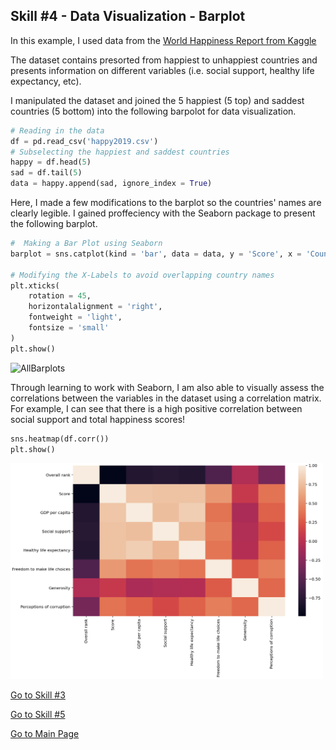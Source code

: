 ## Skill #4 - Data Visualization - Barplot 

In this example, I used data from the [World Happiness Report from Kaggle](https://www.kaggle.com/unsdsn/world-happiness)

The dataset contains presorted from happiest to unhappiest countries and presents information on different variables (i.e. social support, healthy life expectancy, etc). 

I manipulated the dataset and joined the 5 happiest (5 top) and saddest countries (5 bottom) into the following barpolot for data visualization.

```python
# Reading in the data
df = pd.read_csv('happy2019.csv')
# Subselecting the happiest and saddest countries
happy = df.head(5)
sad = df.tail(5)
data = happy.append(sad, ignore_index = True)
```
Here, I made a few modifications to the barplot so the countries' names are clearly legible. I gained proffeciency with the Seaborn package to present the following barplot. 

```python
#  Making a Bar Plot using Seaborn
barplot = sns.catplot(kind = 'bar', data = data, y = 'Score', x = 'Country or region')

# Modifying the X-Labels to avoid overlapping country names
plt.xticks(
    rotation = 45, 
    horizontalalignment = 'right',
    fontweight = 'light',
    fontsize = 'small'  
)
plt.show()
```

<img width="400" lenght="400" alt="AllBarplots" src="https://user-images.githubusercontent.com/73716282/97790227-977c6d80-1ba5-11eb-96c5-90f26af2f618.png">

 Through learning to work with Seaborn, I am also able to visually assess the correlations between the variables in the dataset using a correlation matrix. For example, I can see that there is a high positive correlation between social support and total happiness scores! 
 
```python
sns.heatmap(df.corr())
plt.show()
```
<img width = "500" lenght="500" src = "corrmatrix.png">

 
[Go to Skill #3](https://alretagealbader.github.io/RetagePortfolio/stripplot.html)

[Go to Skill #5](https://alretagealbader.github.io/RetagePortfolio/scatter.html)

[Go to Main Page](https://alretagealbader.github.io/RetagePortfolio/)


